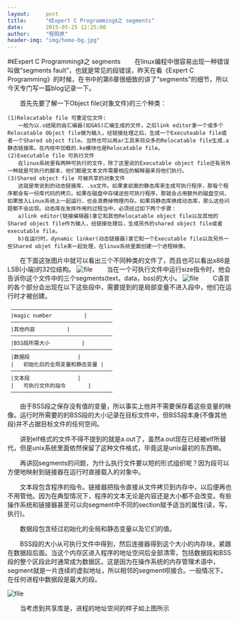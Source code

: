 ```yaml
---
layout:     post
title:      "《Expert C Programming》之 segments"
date:       2015-05-25 12:25:00
author:     "程照原"
header-img: "img/home-bg.jpg"
---
```

#《Expert C Programming》之 segments
　　在linux编程中很容易出现一种错误叫做“segments fault”，也就是常见的段错误，昨天在看《Expert C Programming》的时候，在书中的第6章很细致的讲了“segments”的细节，所以今天专门写一篇blog记录一下。

　　首先先要了解一下Object file(对象文件)的三个种类：

    (1)Relocatable file 可重定位文件:
    　　一般为以.o结尾的由汇编器(如GAS)汇编生成的文件，之后link editor拿一个或多个Relocatable Object file做为输入，经链接处理之后，生成一个Executeable file或者一个Shared object file。当然也可以用ar工具来将众多的Relocatable file生成.a静态链接库。在内核中加载的.ko模块也是Relocatable file。
    (2)Executable file 可执行文件
    　　在linux系统里有两种可执行的文件，除了这里说的Executable object file还有另外一种就是可执行的脚本，他们都是文本文件需要相应的解释器来将他们执行。
    (3)Shared object file 可被共享的对象文件
    　　这就是常说到的动态链接库，.so文件。如果拿前面的静态库来生成可执行程序，那每个程序都会有一份库代码的拷贝。如果在磁盘中存储这些可执行程序，那就会占用额外的磁盘空间，如果放入Linux系统上一起运行，也会浪费掉物理内存。如果将静态库换成动态库，那么这些问题都不会出现。动态库在发挥作用的过程当中，必须经过如下两个步骤：
    　　a)link editor(链接编辑器)拿它和其他Relocatable object file以及其他的Shared object file作为输入，经链接处理后，生成另外的shared object file或者executable file。
    　　b)在运行时，dynamic linker(动态链接器)拿它和一个Executable file以及另外一些Shared objet file来一起处理，在linux系统里面创建一个进程映像。

　　在下面这张图片中就可以看出三个不同种类的文件了，而且也可以看出x86是LSB(小端)的32位结构。
![file](/blog/img/file_property.jpg)
　　当在一个可执行文件中运行size指令时，他会告诉你这个文件中的三个segments(text，data，bss)的大小。
![file](/blog/img/size.jpg)
　　C语言的各个部分会出现在以下这些段中，需要提到的是局部变量不进入段中，他们在运行时才被创建。
     
     ————————————————————————————————
     |magic number			|
     ————————————————————————————————
     |其他内容			|
     ————————————————————————————————
     |BSS段所需大小			|
     ————————————————————————————————
     |数据段				| 
     |   初始化后的全局变量和静态变量	|
     ————————————————————————————————
     |文本段				|
     |   可执行文件的指令		|
     ————————————————————————————————

　　由于BSS段之保存没有值的变量，所以事实上他并不需要保存着这些变量的映像。运行时所需要的的BSS段的大小记录在目标文件中，但BSS段本身(不像其他段)并不占据目标文件的任何空间。

　　讲到elf格式的文件不得不提到的就是a.out了，虽然a.out现在已经被elf所替代，但是unix系统里面依然保留了这种文件格式，毕竟这是unix最初的东西嘛。

　　再讲回segments的问题，为什么执行文件要以短的形式组织呢？因为段可以方便地映射到链接器在运行时直接载入的对象中。

　　文本段包含程序的指令。链接器把指令直接从文件拷贝到内存中，以后便再也不用管他。因为在典型情况下，程序的文本无论是内容还是大小都不会改变。有些操作系统和链接器甚至可以向segment中不同的section赋予适当的属性(读，写，执行)。

　　数据段包含经过初始化的全局和静态变量以及它们的值。

　　BSS段的大小从可执行文件中得到，然后连接器得到这个大小的内存块，紧跟在数据段后面。当这个内存区进入程序的地址空间后全部清零，包括数据段和BSS段的整个区段此时通常成为数据区。这是因为在操作系统的内存管理术语中，segment就是一片连续的虚拟地址，所以相邻的segment呗接合。一般情况下，在任何进程中数据段是最大的段。

![file](/blog/img/share_img.jpg)

　　当考虑到共享库是，进程的地址空间的样子如上图所示
